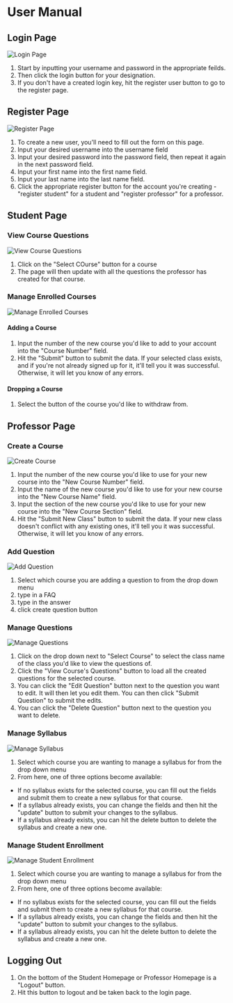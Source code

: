 # User Manual

## Login Page
![Login Page][Login]
1. Start by inputting your username and password in the appropriate feilds.
2. Then click the login button for your designation.
3. If you don't have a created login key, hit the register user button to go to the register page.


## Register Page
![Register Page][Register]
1. To create a new user, you'll need to fill out the form on this page.
2. Input your desired username into the username field
3. Input your desired password into the password field, then repeat it again in the next password field.
4. Input your first name into the first name field.
5. Input your last name into the last name field.
6. Click the appropriate register button for the account you're creating - "register student" for a student and "register professor" for a professor.


## Student Page
### View Course Questions
![View Course Questions][Stu-Chat]
1. Click on the "Select COurse" button for a course 
2. The page will then update with all the questions the professor has created for that course.

### Manage Enrolled Courses
![Manage Enrolled Courses][Stu-Add]

#### Adding a Course
1. Input the number of the new course you'd like to add to your account into the "Course Number" field.
2. Hit the "Submit" button to submit the data. If your selected class exists, and if you're not already signed up for it, it'll tell you it was successful. Otherwise, it will let you know of any errors.

#### Dropping a Course
1. Select the button of the course you'd like to withdraw from.


## Professor Page
### Create a Course
![Create Course][Prof-Cre]
1. Input the number of the new course you'd like to use for your new course into the "New Course Number" field.
2. Input the name of the new course you'd like to use for your new course into the "New Course Name" field.
3. Input the section of the new course you'd like to use for your new course into the "New Course Section" field.
4. Hit the "Submit New Class" button to submit the data. If your new class doesn't conflict with any existing ones, it'll tell you it was successful. Otherwise, it will let you know of any errors.

### Add Question
![Add Question][Prof-Dat]
1. Select which course you are adding a question to from the drop down menu
2. type in a FAQ
3. type in the answer
4. click create question button

### Manage Questions
![Manage Questions][Prof-Vie]
1. Click on the drop down next to "Select Course" to select the class name of the class you'd like to view the questions of.
2. Click the "View Course's Questions" button to load all the created questions for the selected course.
3. You can click the "Edit Question" button next to the question you want to edit. It will then let you edit them. You can then click "Submit Question" to submit the edits.
4. You can click the "Delete Question" button next to the question you want to delete.

### Manage Syllabus
![Manage Syllabus][Prof-Syl]
1. Select which course you are wanting to manage a syllabus for from the drop down menu
2. From here, one of three options become available:
  - If no syllabus exists for the selected course, you can fill out the fields and submit them to create a new syllabus for that course.
  - If a syllabus already exists, you can change the fields and then hit the "update" button to submit your changes to the syllabus.
  - If a syllabus already exists, you can hit the delete button to delete the syllabus and create a new one.

### Manage Student Enrollment
![Manage Student Enrollment][Prof-Stu]
1. Select which course you are wanting to manage a syllabus for from the drop down menu
2. From here, one of three options become available:
  - If no syllabus exists for the selected course, you can fill out the fields and submit them to create a new syllabus for that course.
  - If a syllabus already exists, you can change the fields and then hit the "update" button to submit your changes to the syllabus.
  - If a syllabus already exists, you can hit the delete button to delete the syllabus and create a new one.


## Logging Out
1. On the bottom of the Student Homepage or Professor Homepage is a "Logout" button.
2. Hit this button to logout and be taken back to the login page.

[Login]:    https://github.com/Brendenjones12/Student-Engagement-and-Retention-Tool/blob/master/Auxiliary%20Files/Pictures/User%20Manual/Login.png		"Login Page"
[Register]: https://github.com/Brendenjones12/Student-Engagement-and-Retention-Tool/blob/master/Auxiliary%20Files/Pictures/User%20Manual/Register.png	"Register Page"
[Stu-Chat]: https://github.com/Brendenjones12/Student-Engagement-and-Retention-Tool/blob/master/Auxiliary%20Files/Pictures/User%20Manual/Stu-Chat.png	"Student - View Class Questions"
[Stu-Add]:	https://github.com/Brendenjones12/Student-Engagement-and-Retention-Tool/blob/master/Auxiliary%20Files/Pictures/User%20Manual/Stu-Add.png	"Student - Manage Courses"
[Prof-Cre]:	https://github.com/Brendenjones12/Student-Engagement-and-Retention-Tool/blob/master/Auxiliary%20Files/Pictures/User%20Manual/Prof-Cre.png	"Professor - Manage Courses"
[Prof-Dat]:	https://github.com/Brendenjones12/Student-Engagement-and-Retention-Tool/blob/master/Auxiliary%20Files/Pictures/User%20Manual/Prof-Dat.png	"Professor - Add Questions"
[Prof-Vie]:	https://github.com/Brendenjones12/Student-Engagement-and-Retention-Tool/blob/master/Auxiliary%20Files/Pictures/User%20Manual/Prof-Vie.png	"Professor - Manage Questions"
[Prof-Syl]:	https://github.com/Brendenjones12/Student-Engagement-and-Retention-Tool/blob/master/Auxiliary%20Files/Pictures/User%20Manual/Prof-Syl.png	"Professor - Manage Syllabi"
[Prof-Stu]: https://github.com/Brendenjones12/Student-Engagement-and-Retention-Tool/blob/master/Auxiliary%20Files/Pictures/User%20Manual/Prof-Stu.png	"Professor - Manage Student Enrollment"